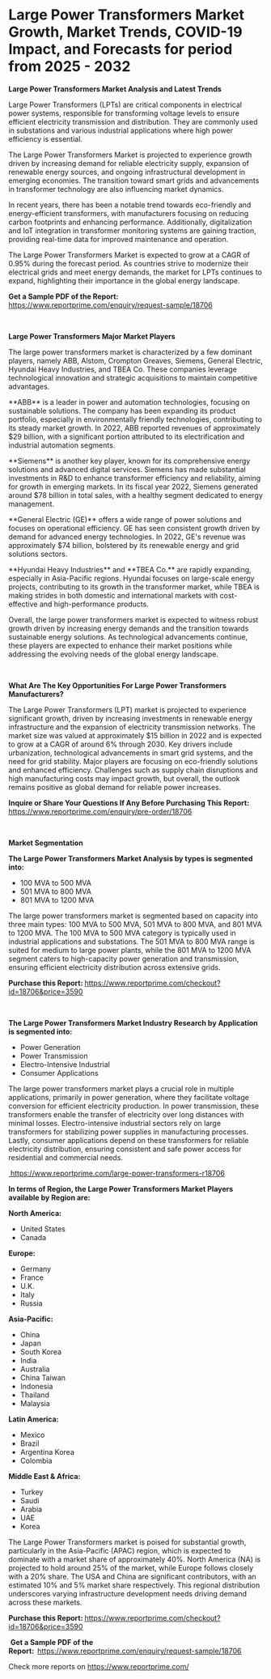 <p><h1>Large Power Transformers Market Growth, Market Trends, COVID-19 Impact, and Forecasts for period from 2025 - 2032</h1></p><p><strong>Large Power Transformers Market Analysis and Latest Trends</strong></p>
<p><p>Large Power Transformers (LPTs) are critical components in electrical power systems, responsible for transforming voltage levels to ensure efficient electricity transmission and distribution. They are commonly used in substations and various industrial applications where high power efficiency is essential. </p><p>The Large Power Transformers Market is projected to experience growth driven by increasing demand for reliable electricity supply, expansion of renewable energy sources, and ongoing infrastructural development in emerging economies. The transition toward smart grids and advancements in transformer technology are also influencing market dynamics. </p><p>In recent years, there has been a notable trend towards eco-friendly and energy-efficient transformers, with manufacturers focusing on reducing carbon footprints and enhancing performance. Additionally, digitalization and IoT integration in transformer monitoring systems are gaining traction, providing real-time data for improved maintenance and operation. </p><p>The Large Power Transformers Market is expected to grow at a CAGR of 0.95% during the forecast period. As countries strive to modernize their electrical grids and meet energy demands, the market for LPTs continues to expand, highlighting their importance in the global energy landscape.</p></p>
<p><strong>Get a Sample PDF of the Report:&nbsp;</strong> <a href="https://www.reportprime.com/enquiry/request-sample/18706?utm_campaign=3281&utm_medium=2&utm_source=Github&utm_content=ia&utm_term=19032025&utm_id=large-power-transformers">https://www.reportprime.com/enquiry/request-sample/18706</a></p>
<p>&nbsp;</p>
<p><strong>Large Power Transformers Major Market Players</strong></p>
<p><p>The large power transformers market is characterized by a few dominant players, namely ABB, Alstom, Crompton Greaves, Siemens, General Electric, Hyundai Heavy Industries, and TBEA Co. These companies leverage technological innovation and strategic acquisitions to maintain competitive advantages.</p><p>**ABB** is a leader in power and automation technologies, focusing on sustainable solutions. The company has been expanding its product portfolio, especially in environmentally friendly technologies, contributing to its steady market growth. In 2022, ABB reported revenues of approximately $29 billion, with a significant portion attributed to its electrification and industrial automation segments.</p><p>**Siemens** is another key player, known for its comprehensive energy solutions and advanced digital services. Siemens has made substantial investments in R&D to enhance transformer efficiency and reliability, aiming for growth in emerging markets. In its fiscal year 2022, Siemens generated around $78 billion in total sales, with a healthy segment dedicated to energy management.</p><p>**General Electric (GE)** offers a wide range of power solutions and focuses on operational efficiency. GE has seen consistent growth driven by demand for advanced energy technologies. In 2022, GE's revenue was approximately $74 billion, bolstered by its renewable energy and grid solutions sectors.</p><p>**Hyundai Heavy Industries** and **TBEA Co.** are rapidly expanding, especially in Asia-Pacific regions. Hyundai focuses on large-scale energy projects, contributing to its growth in the transformer market, while TBEA is making strides in both domestic and international markets with cost-effective and high-performance products.</p><p>Overall, the large power transformers market is expected to witness robust growth driven by increasing energy demands and the transition towards sustainable energy solutions. As technological advancements continue, these players are expected to enhance their market positions while addressing the evolving needs of the global energy landscape.</p></p>
<p>&nbsp;</p>
<p><strong>What Are The Key Opportunities For Large Power Transformers Manufacturers?</strong></p>
<p><p>The Large Power Transformers (LPT) market is projected to experience significant growth, driven by increasing investments in renewable energy infrastructure and the expansion of electricity transmission networks. The market size was valued at approximately $15 billion in 2022 and is expected to grow at a CAGR of around 6% through 2030. Key drivers include urbanization, technological advancements in smart grid systems, and the need for grid stability. Major players are focusing on eco-friendly solutions and enhanced efficiency. Challenges such as supply chain disruptions and high manufacturing costs may impact growth, but overall, the outlook remains positive as global demand for reliable power increases.</p></p>
<p><strong>Inquire or Share Your Questions If Any Before Purchasing This Report:</strong> <a href="https://www.reportprime.com/enquiry/pre-order/18706?utm_campaign=3281&utm_medium=2&utm_source=Github&utm_content=ia&utm_term=19032025&utm_id=large-power-transformers">https://www.reportprime.com/enquiry/pre-order/18706</a></p>
<p>&nbsp;</p>
<p><strong>Market Segmentation</strong></p>
<p><strong>The Large Power Transformers Market Analysis by types is segmented into:</strong></p>
<p><ul><li>100 MVA to 500 MVA</li><li>501 MVA to 800 MVA</li><li>801 MVA to 1200 MVA</li></ul></p>
<p><p>The large power transformers market is segmented based on capacity into three main types: 100 MVA to 500 MVA, 501 MVA to 800 MVA, and 801 MVA to 1200 MVA. The 100 MVA to 500 MVA category is typically used in industrial applications and substations. The 501 MVA to 800 MVA range is suited for medium to large power plants, while the 801 MVA to 1200 MVA segment caters to high-capacity power generation and transmission, ensuring efficient electricity distribution across extensive grids.</p></p>
<p><strong>Purchase this Report:&nbsp;</strong><a href="https://www.reportprime.com/checkout?id=18706&price=3590&utm_campaign=3281&utm_medium=2&utm_source=Github&utm_content=ia&utm_term=19032025&utm_id=large-power-transformers">https://www.reportprime.com/checkout?id=18706&price=3590</a></p>
<p>&nbsp;</p>
<p><strong>The Large Power Transformers Market Industry Research by Application is segmented into:</strong></p>
<p><ul><li>Power Generation</li><li>Power Transmission</li><li>Electro-Intensive Industrial</li><li>Consumer Applications</li></ul></p>
<p><p>The large power transformers market plays a crucial role in multiple applications, primarily in power generation, where they facilitate voltage conversion for efficient electricity production. In power transmission, these transformers enable the transfer of electricity over long distances with minimal losses. Electro-intensive industrial sectors rely on large transformers for stabilizing power supplies in manufacturing processes. Lastly, consumer applications depend on these transformers for reliable electricity distribution, ensuring consistent and safe power access for residential and commercial needs.</p></p>
<p><a href="https://www.reportprime.com/large-power-transformers-r18706?utm_campaign=3281&utm_medium=2&utm_source=Github&utm_content=ia&utm_term=19032025&utm_id=large-power-transformers">&nbsp;https://www.reportprime.com/large-power-transformers-r18706</a></p>
<p><strong>In terms of Region, the Large Power Transformers Market Players available by Region are:</strong></p>
<p>
    <p> <strong> North America: </strong>
        <ul>
            <li>United States</li>
            <li>Canada</li>
        </ul>
        </p> 
    <p> <strong> Europe: </strong>
        <ul>
            <li>Germany</li>
            <li>France</li>
            <li>U.K.</li>
            <li>Italy</li>
            <li>Russia</li>
        </ul>
        </p> 
    <p> <strong> Asia-Pacific: </strong>
        <ul>
            <li>China</li>
            <li>Japan</li>
            <li>South Korea</li>
            <li>India</li>
            <li>Australia</li>
            <li>China Taiwan</li>
            <li>Indonesia</li>
            <li>Thailand</li>
            <li>Malaysia</li>
        </ul>
        </p> 
    <p> <strong> Latin America: </strong>
        <ul>
            <li>Mexico</li>
            <li>Brazil</li>
            <li>Argentina Korea</li>
            <li>Colombia</li>
        </ul>
        </p> 
    <p> <strong> Middle East & Africa: </strong>
        <ul>
            <li>Turkey</li>
            <li>Saudi</li>
            <li>Arabia</li>
            <li>UAE</li>
            <li>Korea</li>
        </ul>
    </p>
    </p>
<p><p>The Large Power Transformers market is poised for substantial growth, particularly in the Asia-Pacific (APAC) region, which is expected to dominate with a market share of approximately 40%. North America (NA) is projected to hold around 25% of the market, while Europe follows closely with a 20% share. The USA and China are significant contributors, with an estimated 10% and 5% market share respectively. This regional distribution underscores varying infrastructure development needs driving demand across these markets.</p></p>
<p><strong>Purchase this Report: </strong><a href="https://www.reportprime.com/checkout?id=18706&price=3590&utm_campaign=3281&utm_medium=2&utm_source=Github&utm_content=ia&utm_term=19032025&utm_id=large-power-transformers">https://www.reportprime.com/checkout?id=18706&price=3590</a></p>
<p>&nbsp;<strong>Get a Sample PDF of the Report:&nbsp;&nbsp;</strong><a href="https://www.reportprime.com/enquiry/request-sample/18706?utm_campaign=3281&utm_medium=2&utm_source=Github&utm_content=ia&utm_term=19032025&utm_id=large-power-transformers">https://www.reportprime.com/enquiry/request-sample/18706</a></p>
<p><strong></strong></p>
<p>Check more reports on <a href="https://www.reportprime.com/?utm_campaign=3281&utm_medium=2&utm_source=Github&utm_content=ia&utm_term=19032025&utm_id=large-power-transformers">https://www.reportprime.com/</a></p>